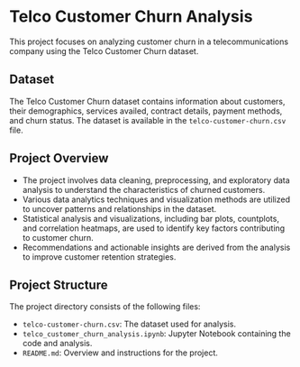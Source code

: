 # Telco Customer Churn Analysis

This project focuses on analyzing customer churn in a telecommunications company using the Telco Customer Churn dataset.

## Dataset

The Telco Customer Churn dataset contains information about customers, their demographics, services availed, contract details, payment methods, and churn status. The dataset is available in the `telco-customer-churn.csv` file.

## Project Overview

- The project involves data cleaning, preprocessing, and exploratory data analysis to understand the characteristics of churned customers.
- Various data analytics techniques and visualization methods are utilized to uncover patterns and relationships in the dataset.
- Statistical analysis and visualizations, including bar plots, countplots, and correlation heatmaps, are used to identify key factors contributing to customer churn.
- Recommendations and actionable insights are derived from the analysis to improve customer retention strategies.

## Project Structure

The project directory consists of the following files:

- `telco-customer-churn.csv`: The dataset used for analysis.
- `telco_customer_churn_analysis.ipynb`: Jupyter Notebook containing the code and analysis.
- `README.md`: Overview and instructions for the project.
